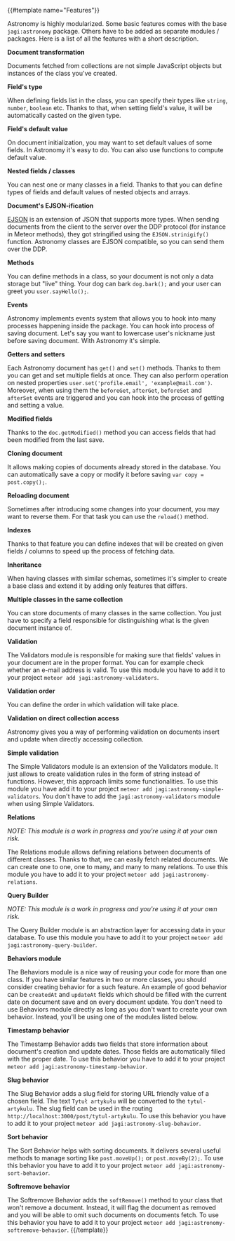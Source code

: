 {{#template name="Features"}}

Astronomy is highly modularized. Some basic features comes with the base `jagi:astronomy` package. Others have to be added as separate modules / packages. Here is a list of all the features with a short description.

**Document transformation**

Documents fetched from collections are not simple JavaScript objects but instances of the class you've created.

**Field's type**

When defining fields list in the class, you can specify their types like `string`, `number`, `boolean` etc. Thanks to that, when setting field's value, it will be automatically casted on the given type.

**Field's default value**

On document initialization, you may want to set default values of some fields. In Astronomy it's easy to do. You can also use functions to compute default value.

**Nested fields / classes**

You can nest one or many classes in a field. Thanks to that you can define types of fields and default values of nested objects and arrays.

**Document's EJSON-ification**

[EJSON](http://docs.meteor.com/#/full/ejson) is an extension of JSON that supports more types. When sending documents from the client to the server over the DDP protocol (for instance in Meteor methods), they got stringified using the `EJSON.strinigify()` function. Astronomy classes are EJSON compatible, so you can send them over the DDP.

**Methods**

You can define methods in a class, so your document is not only a data storage but "live" thing. Your dog can bark `dog.bark();` and your user can greet you `user.sayHello();`.

**Events**

Astronomy implements events system that allows you to hook into many processes happening inside the package. You can hook into process of saving document. Let's say you want to lowercase user's nickname just before saving document. With Astronomy it's simple.

**Getters and setters**

Each Astronomy document has `get()` and `set()` methods. Thanks to them you can get and set multiple fields at once. They can also perform operation on nested properties `user.set('profile.email', 'example@mail.com')`. Moreover, when using them the `beforeGet`, `afterGet`, `beforeSet` and `afterSet` events are triggered and you can hook into the process of getting and setting a value.

**Modified fields**

Thanks to the `doc.getModified()` method you can access fields that had been modified from the last save.

**Cloning document**

It allows making copies of documents already stored in the database. You can automatically save a copy or modify it before saving `var copy = post.copy();`.

**Reloading document**

Sometimes after introducing some changes into your document, you may want to reverse them. For that task you can use the `reload()` method.

**Indexes**

Thanks to that feature you can define indexes that will be created on given fields / columns to speed up the process of fetching data.

**Inheritance**

When having classes with similar schemas, sometimes it's simpler to create a base class and extend it by adding only features that differs.

**Multiple classes in the same collection**

You can store documents of many classes in the same collection. You just have to specify a field responsible for distinguishing what is the given document instance of.

**Validation**

The Validators module is responsible for making sure that fields' values in your document are in the proper format. You can for example check whether an e-mail address is valid. To use this module you have to add it to your project `meteor add jagi:astronomy-validators`.

**Validation order**

You can define the order in which validation will take place.

**Validation on direct collection access**

Astronomy gives you a way of performing validation on documents insert and update when directly accessing collection.

**Simple validation**

The Simple Validators module is an extension of the Validators module. It just allows to create validation rules in the form of string instead of functions. However, this approach limits some functionalities. To use this module you have add it to your project `meteor add jagi:astronomy-simple-validators`. You don't have to add the `jagi:astronomy-validators` module when using Simple Validators.

**Relations**

_NOTE: This module is a work in progress and you're using it at your own risk._

The Relations module allows defining relations between documents of different classes. Thanks to that, we can easily fetch related documents. We can create one to one, one to many, and many to many relations. To use this module you have to add it to your project `meteor add jagi:astronomy-relations`.

**Query Builder**

_NOTE: This module is a work in progress and you're using it at your own risk._

The Query Builder module is an abstraction layer for accessing data in your database. To use this module you have to add it to your project `meteor add jagi:astronomy-query-builder`.

**Behaviors module**

The Behaviors module is a nice way of reusing your code for more than one class. If you have similar features in two or more classes, you should consider creating behavior for a such feature. An example of good behavior can be `createdAt` and `updateAt` fields which should be filled with the current date on document save and on every document update. You don't need to use Behaviors module directly as long as you don't want to create your own behavior. Instead, you'll be using one of the modules listed below.

**Timestamp behavior**

The Timestamp Behavior adds two fields that store information about document's creation and update dates. Those fields are automatically filled with the proper date. To use this behavior you have to add it to your project `meteor add jagi:astronomy-timestamp-behavior`.

**Slug behavior**

The Slug Behavior adds a slug field for storing URL friendly value of a chosen field. The text `Tytuł artykułu` will be converted to the `tytul-artykulu`. The slug field can be used in the routing `http://localhost:3000/post/tytul-artykulu`. To use this behavior you have to add it to your project `meteor add jagi:astronomy-slug-behavior`.

**Sort behavior**

The Sort Behavior helps with sorting documents. It delivers several useful methods to manage sorting like `post.moveUp();` or `post.moveBy(2);`. To use this behavior you have to add it to your project `meteor add jagi:astronomy-sort-behavior`.

**Softremove behavior**

The Softremove Behavior adds the `softRemove()` method to your class that won't remove a document. Instead, it will flag the document as removed and you will be able to omit such documents on documents fetch. To use this behavior you have to add it to your project `meteor add jagi:astronomy-softremove-behavior`.
{{/template}}
